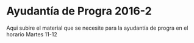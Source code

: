 # Ayudantía de Progra 2016-2
Aqui subire el material que se necesite para la ayudantía de progra en el horario Martes 11-12
